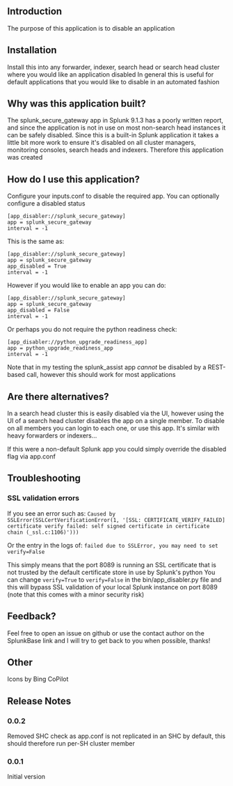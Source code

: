 ## Introduction

The purpose of this application is to disable an application

## Installation
Install this into any forwarder, indexer, search head or search head cluster where you would like an application disabled
In general this is useful for default applications that you would like to disable in an automated fashion

## Why was this application built?

The splunk_secure_gateway app in Splunk 9.1.3 has a poorly written report, and since the application is not in use on most non-search head instances it can be safely disabled. 
Since this is a built-in Splunk application it takes a little bit more work to ensure it's disabled on all cluster managers, monitoring consoles, search heads and indexers. Therefore this application was created

## How do I use this application?
Configure your inputs.conf to disable the required app. You can optionally configure a disabled status

```
[app_disabler://splunk_secure_gateway]
app = splunk_secure_gateway
interval = -1
```

This is the same as:
```
[app_disabler://splunk_secure_gateway]
app = splunk_secure_gateway
app_disabled = True
interval = -1
```

However if you would like to enable an app you can do:
```
[app_disabler://splunk_secure_gateway]
app = splunk_secure_gateway
app_disabled = False
interval = -1
```

Or perhaps you do not require the python readiness check:
```
[app_disabler://python_upgrade_readiness_app]
app = python_upgrade_readiness_app
interval = -1
```

Note that in my testing the splunk_assist app *cannot* be disabled by a REST-based call, however this should work for most applications

## Are there alternatives?
In a search head cluster this is easily disabled via the UI, however using the UI of a search head cluster disables the app on a single member.
To disable on all members you can login to each one, or use this app. It's similar with heavy forwarders or indexers...

If this were a non-default Splunk app you could simply override the disabled flag via app.conf

## Troubleshooting
### SSL validation errors
If you see an error such as:
`Caused by SSLError(SSLCertVerificationError(1, '[SSL: CERTIFICATE_VERIFY_FAILED] certificate verify failed: self signed certificate in certificate chain (_ssl.c:1106)')))`

Or the entry in the logs of:
`failed due to SSLError, you may need to set verify=False`

This simply means that the port 8089 is running an SSL certificate that is not trusted by the default certificate store in use by Splunk's python
You can change `verify=True` to `verify=False` in the bin/app_disabler.py file and this will bypass SSL validation of your local Splunk instance on port 8089 (note that this comes with a minor security risk)

## Feedback?
Feel free to open an issue on github or use the contact author on the SplunkBase link and I will try to get back to you when possible, thanks!

## Other
Icons by Bing CoPilot

## Release Notes
### 0.0.2
Removed SHC check as app.conf is not replicated in an SHC by default, this should therefore run per-SH cluster member

### 0.0.1
Initial version
